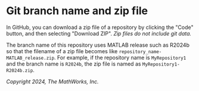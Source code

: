 # Git branch name and zip file

In GitHub, you can download a zip file of a repository
by clicking the "Code" button, and then selecting "Download ZIP".
_Zip files do not include git data._

The branch name of this repository uses MATLAB release such as R2024b
so that the filename of a zip file
becomes like `repository_name-MATLAB_release.zip`.
For example, if the repository name is `MyRepository1` and
the branch name is `R2024b`, the zip file is named as `MyRepository1-R2024b.zip`.

_Copyright 2024, The MathWorks, Inc._
